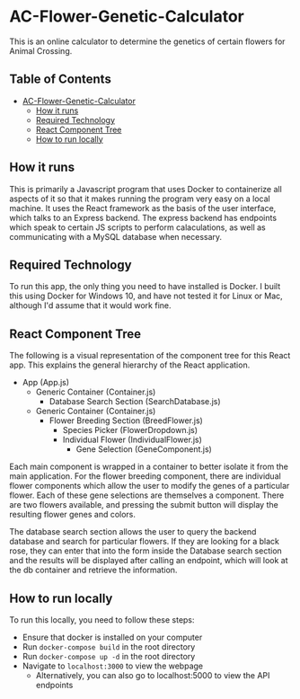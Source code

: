 # AC-Flower-Genetic-Calculator

This is an online calculator to determine the genetics of certain flowers for Animal Crossing.

## Table of Contents <!-- omit in toc -->

- [AC-Flower-Genetic-Calculator](#ac-flower-genetic-calculator)
  - [How it runs](#how-it-runs)
  - [Required Technology](#required-technology)
  - [React Component Tree](#react-component-tree)
  - [How to run locally](#how-to-run-locally)

## How it runs

This is primarily a Javascript program that uses Docker to containerize all aspects of it so that it makes running the program very easy on a local machine. It uses the React framework as the basis of the user interface, which talks to an Express backend. The express backend has endpoints which speak to certain JS scripts to perform calaculations, as well as communicating with a MySQL database when necessary.

## Required Technology

To run this app, the only thing you need to have installed is Docker. I built this using Docker for Windows 10, and have not tested it for Linux or Mac, although I'd assume that it would work fine.

## React Component Tree

The following is a visual representation of the component tree for this React app. This explains the general hierarchy of the React application.

- App (App.js)
  - Generic Container (Container.js)
    - Database Search Section (SearchDatabase.js)
  - Generic Container (Container.js)
    - Flower Breeding Section (BreedFlower.js)
      - Species Picker (FlowerDropdown.js)
      - Individual Flower (IndividualFlower.js)
        - Gene Selection (GeneComponent.js)

Each main component is wrapped in a container to better isolate it from the main application. For the flower breeding component, there are individual flower components which allow the user to modify the genes of a particular flower. Each of these gene selections are themselves a component. There are two flowers available, and pressing the submit button will display the resulting flower genes and colors.

The database search section allows the user to query the backend database and search for particular flowers. If they are looking for a black rose, they can enter that into the form inside the Database search section and the results will be displayed after calling an endpoint, which will look at the db container and retrieve the information.

## How to run locally

To run this locally, you need to follow these steps:

- Ensure that docker is installed on your computer
- Run `docker-compose build` in the root directory
- Run `docker-compose up -d` in the root directory
- Navigate to `localhost:3000` to view the webpage
  - Alternatively, you can also go to localhost:5000 to view the API endpoints
